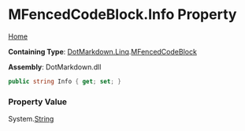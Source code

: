 # MFencedCodeBlock\.Info Property

[Home](../../../../README.md)

**Containing Type**: [DotMarkdown.Linq](../../README.md)\.[MFencedCodeBlock](../README.md)

**Assembly**: DotMarkdown\.dll

```csharp
public string Info { get; set; }
```

### Property Value

System\.[String](https://docs.microsoft.com/en-us/dotnet/api/system.string)

